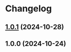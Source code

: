 # Changelog

## [1.0.1](https://github.com/mirumee/nimara-mailer/compare/1.0.0...1.0.1) (2024-10-28)

## 1.0.0 (2024-10-24)
